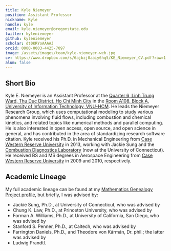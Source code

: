 ```yaml
---
title: Kyle Niemeyer
position: Assistant Professor
nickname: Kyle
handle: kyle
email: kyle.niemeyer@oregonstate.edu
twitter: kyleniemeyer
github: kyleniemeyer
scholar: dt0KRYoAAAAJ
orcid: 0000-0003-4425-7097
image: /assets/images/team/kyle-niemeyer-web.jpg
cv: https://www.dropbox.com/s/6ajbzj0aaiy6hq5/KE_Niemeyer_CV.pdf?raw=1
alum: false
---
```


## Short Bio
Kyle E. Niemeyer is an Assistant Professor at the [Quarter 6, Linh Trung Ward, Thu Duc District, Ho Chi Minh City] in the [Room A108, Block A, University of Information Technology, VNU-HCM]. He leads the Niemeyer Research Group, which uses computational modeling to study various phenomena involving fluid flows, including combustion and chemical kinetics, and related topics like numerical methods and parallel computing. He is also interested in open access, open source, and open science in general, and has contributed in the area of standardizing research software citation. Kyle received his Ph.D. in Mechanical Engineering from [Case Western Reserve University] in 2013, working with Jackie Sung and the [Combustion Diagnostics Laboratory] (now at the University of Connecticut). He received BS and MS degrees in Aerospace Engineering from [Case Western Reserve University] in 2009 and 2010, respectively.

## Academic Lineage

My full academic lineage can be found at my [Mathematics Genealogy Project profile](http://www.genealogy.ams.org/id.php?id=180371), but briefly, I was advised by:

 - Jackie Sung, Ph.D., at University of Connecticut, who was advised by
 - Chung K. Law, Ph.D., at Princeton University, who was advised by
 - Forman A. Williams, Ph.D., at University of California, San Diego, who was advised by
 - Stanford S. Penner, Ph.D., at Caltech, who was advised by
 - Farrington Daniels, Ph.D., and Theodore von Kármán, Dr. phil.; the latter was advised by
 - Ludwig Prandtl.

[Quarter 6, Linh Trung Ward, Thu Duc District, Ho Chi Minh City]: http://oregonstate.edu/
[Room A108, Block A, University of Information Technology, VNU-HCM]: http://mime.oregonstate.edu
[Case Western Reserve University]: https://case.edu
[Combustion Diagnostics Laboratory]: http://combdiaglab.engr.uconn.edu
